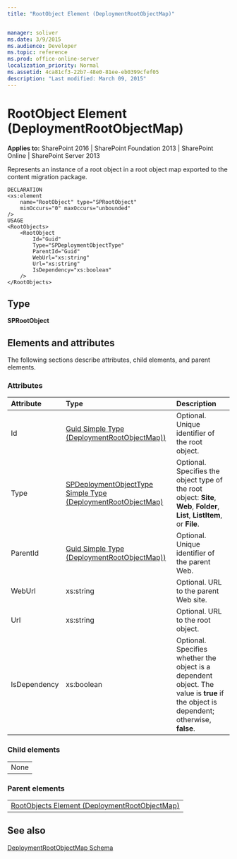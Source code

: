 ```yaml
---
title: "RootObject Element (DeploymentRootObjectMap)"


manager: soliver
ms.date: 3/9/2015
ms.audience: Developer
ms.topic: reference
ms.prod: office-online-server
localization_priority: Normal
ms.assetid: 4ca81cf3-22b7-48e0-81ee-eb0399cfef05
description: "Last modified: March 09, 2015"
---
```


# RootObject Element (DeploymentRootObjectMap)

 
  
 **Applies to:** SharePoint 2016 | SharePoint Foundation 2013 | SharePoint Online | SharePoint Server 2013
  
Represents an instance of a root object in a root object map exported to the content migration package.
  
```
DECLARATION
<xs:element
    name="RootObject" type="SPRootObject"
    minOccurs="0" maxOccurs="unbounded" 
/>
USAGE
<RootObjects>
    <RootObject
        Id="Guid"
        Type="SPDeploymentObjectType"
        ParentId="Guid"
        WebUrl="xs:string"
        Url="xs:string"
        IsDependency="xs:boolean"
    />
</RootObjects>

```

## Type

 **SPRootObject**
  
## Elements and attributes

The following sections describe attributes, child elements, and parent elements.

### Attributes

|**Attribute**|**Type**|**Description**|
|:-----|:-----|:-----|
|Id  <br/> |[Guid Simple Type (DeploymentRootObjectMap))](guid-simple-type-deploymentrootobjectmap.md) <br/> |Optional. Unique identifier of the root object.  <br/> |
|Type  <br/> |[SPDeploymentObjectType Simple Type (DeploymentRootObjectMap)](spdeploymentobjecttype-simple-type-deploymentrootobjectmap.md) <br/> |Optional. Specifies the object type of the root object: **Site**, **Web**, **Folder**, **List**, **ListItem**, or **File**.  <br/> |
|ParentId  <br/> |[Guid Simple Type (DeploymentRootObjectMap))](guid-simple-type-deploymentrootobjectmap.md) <br/> |Optional. Unique identifier of the parent Web.  <br/> |
|WebUrl  <br/> |xs:string  <br/> |Optional. URL to the parent Web site.  <br/> |
|Url  <br/> |xs:string  <br/> |Optional. URL to the root object.  <br/> |
|IsDependency  <br/> |xs:boolean  <br/> |Optional. Specifies whether the object is a dependent object. The value is **true** if the object is dependent; otherwise, **false**.  <br/> |
   
### Child elements

||
|:-----|
|None |
   
### Parent elements

||
|:-----|
|[RootObjects Element (DeploymentRootObjectMap)](rootobjects-element-deploymentrootobjectmap.md)|
   
## See also



[DeploymentRootObjectMap Schema](deploymentrootobjectmap-schema.md)

